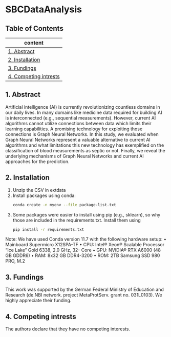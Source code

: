 # SBCDataAnalysis

## Table of Contents 
|content                          |
|---------------------------------|
|[1. Abstract](#overview)     |
|[2. Installation](#installation) |
|[3. Fundings](#fundings)           |
|[4. Competing intrests](#competingIntrests) |

<a name="overview"/>

## 1. Abstract
Artificial intelligence (AI) is currently revolutionizing countless domains in our
daily lives. In many domains like medicine data required for building AI is interconnected (e.g., sequential
measurements). However, current AI algorithms cannot utilize connections between data which limits their
learning capabilities. A promising technology for exploiting those connections is Graph Neural Networks. In
this study, we evaluated when Graph Neural Networks represent a valuable alternative to current AI algorithms
and what limitations this new technology has exemplified on the classification of blood measurements
as septic or not. Finally, we reveal the underlying mechanisms of Graph Neural Networks and current AI
approaches for the prediction.

<a name="installation"/>

## 2. Installation
1) Unzip the CSV in extdata
2) Install packages using conda:
   ```bash
   conda create -n myenv --file package-list.txt
   ```
3) Some packages were easier to install using pip (e.g., sklearn), so why those are included in the requirements.txt. Install them using
   ```bash
   pip install -r requirements.txt
   ```
Note: We have used Conda version 11.7 with the following hardware setup:
•	Mainboard Supermicro X12SPA-TF
•	CPU: Intel® Xeon® Scalable Processor “Ice Lake” Gold 6338, 2.0 GHz, 32- Core
•	GPU: NVIDIA® RTX A6000 (48 GB GDDR6)
•	RAM: 8x32 GB DDR4-3200
•	ROM: 2TB Samsung SSD 980 PRO, M.2  

<a name="fundings"/>

## 3. Fundings
This work was supported by the German Federal Ministry of Education and Research (de.NBI network. project MetaProtServ. grant no. 031L0103). We highly appreciate their funding.


<a name="competingIntrests"/>

## 4. Competing intrests
The authors declare that they have no competing interests.

